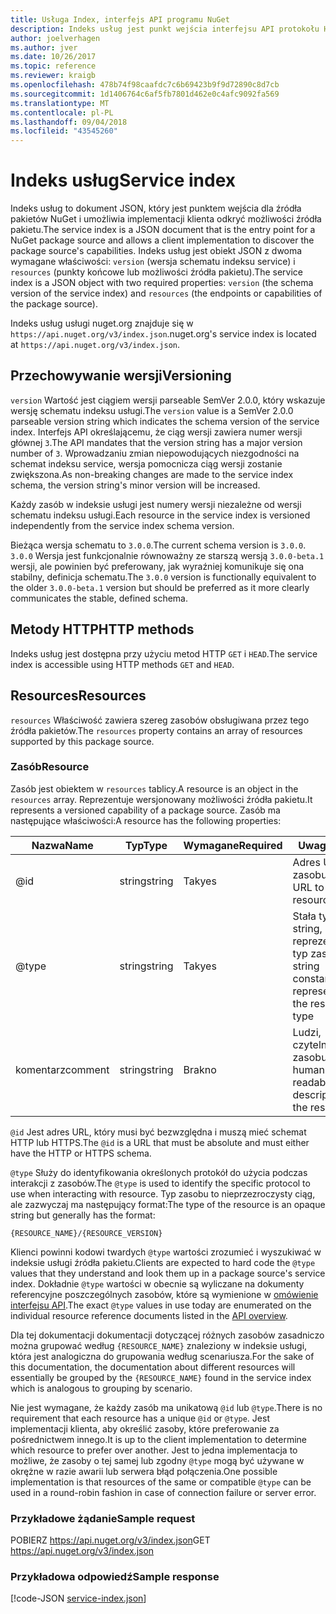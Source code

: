 ```yaml
---
title: Usługa Index, interfejs API programu NuGet
description: Indeks usług jest punkt wejścia interfejsu API protokołu HTTP NuGet i wylicza możliwości serwera.
author: joelverhagen
ms.author: jver
ms.date: 10/26/2017
ms.topic: reference
ms.reviewer: kraigb
ms.openlocfilehash: 478b74f98caafdc7c6b69423b9f9d72890c8d7cb
ms.sourcegitcommit: 1d1406764c6af5fb7801d462e0c4afc9092fa569
ms.translationtype: MT
ms.contentlocale: pl-PL
ms.lasthandoff: 09/04/2018
ms.locfileid: "43545260"
---
```

# <a name="service-index"></a><span data-ttu-id="f037b-103">Indeks usług</span><span class="sxs-lookup"><span data-stu-id="f037b-103">Service index</span></span>

<span data-ttu-id="f037b-104">Indeks usług to dokument JSON, który jest punktem wejścia dla źródła pakietów NuGet i umożliwia implementacji klienta odkryć możliwości źródła pakietu.</span><span class="sxs-lookup"><span data-stu-id="f037b-104">The service index is a JSON document that is the entry point for a NuGet package source and allows a client implementation to discover the package source's capabilities.</span></span> <span data-ttu-id="f037b-105">Indeks usług jest obiekt JSON z dwoma wymagane właściwości: `version` (wersja schematu indeksu service) i `resources` (punkty końcowe lub możliwości źródła pakietu).</span><span class="sxs-lookup"><span data-stu-id="f037b-105">The service index is a JSON object with two required properties: `version` (the schema version of the service index) and `resources`  (the endpoints or capabilities of the package source).</span></span>

<span data-ttu-id="f037b-106">Indeks usług usługi nuget.org znajduje się w `https://api.nuget.org/v3/index.json`.</span><span class="sxs-lookup"><span data-stu-id="f037b-106">nuget.org's service index is located at `https://api.nuget.org/v3/index.json`.</span></span>

## <a name="versioning"></a><span data-ttu-id="f037b-107">Przechowywanie wersji</span><span class="sxs-lookup"><span data-stu-id="f037b-107">Versioning</span></span>

<span data-ttu-id="f037b-108">`version` Wartość jest ciągiem wersji parseable SemVer 2.0.0, który wskazuje wersję schematu indeksu usługi.</span><span class="sxs-lookup"><span data-stu-id="f037b-108">The `version` value is a SemVer 2.0.0 parseable version string which indicates the schema version of the service index.</span></span> <span data-ttu-id="f037b-109">Interfejs API określającemu, że ciąg wersji zawiera numer wersji głównej `3`.</span><span class="sxs-lookup"><span data-stu-id="f037b-109">The API mandates that the version string has a major version number of `3`.</span></span> <span data-ttu-id="f037b-110">Wprowadzaniu zmian niepowodujących niezgodności na schemat indeksu service, wersja pomocnicza ciąg wersji zostanie zwiększona.</span><span class="sxs-lookup"><span data-stu-id="f037b-110">As non-breaking changes are made to the service index schema, the version string's minor version will be increased.</span></span>

<span data-ttu-id="f037b-111">Każdy zasób w indeksie usługi jest numery wersji niezależne od wersji schematu indeksu usługi.</span><span class="sxs-lookup"><span data-stu-id="f037b-111">Each resource in the service index is versioned independently from the service index schema version.</span></span>

<span data-ttu-id="f037b-112">Bieżąca wersja schematu to `3.0.0`.</span><span class="sxs-lookup"><span data-stu-id="f037b-112">The current schema version is `3.0.0`.</span></span> <span data-ttu-id="f037b-113">`3.0.0` Wersja jest funkcjonalnie równoważny ze starszą wersją `3.0.0-beta.1` wersji, ale powinien być preferowany, jak wyraźniej komunikuje się ona stabilny, definicja schematu.</span><span class="sxs-lookup"><span data-stu-id="f037b-113">The `3.0.0` version is functionally equivalent to the older `3.0.0-beta.1` version but should be preferred as it more clearly communicates the stable, defined schema.</span></span>

## <a name="http-methods"></a><span data-ttu-id="f037b-114">Metody HTTP</span><span class="sxs-lookup"><span data-stu-id="f037b-114">HTTP methods</span></span>

<span data-ttu-id="f037b-115">Indeks usług jest dostępna przy użyciu metod HTTP `GET` i `HEAD`.</span><span class="sxs-lookup"><span data-stu-id="f037b-115">The service index is accessible using HTTP methods `GET` and `HEAD`.</span></span>

## <a name="resources"></a><span data-ttu-id="f037b-116">Resources</span><span class="sxs-lookup"><span data-stu-id="f037b-116">Resources</span></span>

<span data-ttu-id="f037b-117">`resources` Właściwość zawiera szereg zasobów obsługiwana przez tego źródła pakietów.</span><span class="sxs-lookup"><span data-stu-id="f037b-117">The `resources` property contains an array of resources supported by this package source.</span></span>

### <a name="resource"></a><span data-ttu-id="f037b-118">Zasób</span><span class="sxs-lookup"><span data-stu-id="f037b-118">Resource</span></span>

<span data-ttu-id="f037b-119">Zasób jest obiektem w `resources` tablicy.</span><span class="sxs-lookup"><span data-stu-id="f037b-119">A resource is an object in the `resources` array.</span></span> <span data-ttu-id="f037b-120">Reprezentuje wersjonowany możliwości źródła pakietu.</span><span class="sxs-lookup"><span data-stu-id="f037b-120">It represents a versioned capability of a package source.</span></span> <span data-ttu-id="f037b-121">Zasób ma następujące właściwości:</span><span class="sxs-lookup"><span data-stu-id="f037b-121">A resource has the following properties:</span></span>

<span data-ttu-id="f037b-122">Nazwa</span><span class="sxs-lookup"><span data-stu-id="f037b-122">Name</span></span>          | <span data-ttu-id="f037b-123">Typ</span><span class="sxs-lookup"><span data-stu-id="f037b-123">Type</span></span>   | <span data-ttu-id="f037b-124">Wymagane</span><span class="sxs-lookup"><span data-stu-id="f037b-124">Required</span></span> | <span data-ttu-id="f037b-125">Uwagi</span><span class="sxs-lookup"><span data-stu-id="f037b-125">Notes</span></span>
------------- | ------ | -------- | -----
@id           | <span data-ttu-id="f037b-126">string</span><span class="sxs-lookup"><span data-stu-id="f037b-126">string</span></span> | <span data-ttu-id="f037b-127">Tak</span><span class="sxs-lookup"><span data-stu-id="f037b-127">yes</span></span>      | <span data-ttu-id="f037b-128">Adres URL do zasobu</span><span class="sxs-lookup"><span data-stu-id="f037b-128">The URL to the resource</span></span>
@type         | <span data-ttu-id="f037b-129">string</span><span class="sxs-lookup"><span data-stu-id="f037b-129">string</span></span> | <span data-ttu-id="f037b-130">Tak</span><span class="sxs-lookup"><span data-stu-id="f037b-130">yes</span></span>      | <span data-ttu-id="f037b-131">Stała typu string, reprezentujący typ zasobu</span><span class="sxs-lookup"><span data-stu-id="f037b-131">A string constant representing the resource type</span></span>
<span data-ttu-id="f037b-132">komentarz</span><span class="sxs-lookup"><span data-stu-id="f037b-132">comment</span></span>       | <span data-ttu-id="f037b-133">string</span><span class="sxs-lookup"><span data-stu-id="f037b-133">string</span></span> | <span data-ttu-id="f037b-134">Brak</span><span class="sxs-lookup"><span data-stu-id="f037b-134">no</span></span>       | <span data-ttu-id="f037b-135">Ludzi, czytelny opis zasobu</span><span class="sxs-lookup"><span data-stu-id="f037b-135">A human readable description of the resource</span></span>

<span data-ttu-id="f037b-136">`@id` Jest adres URL, który musi być bezwzględna i muszą mieć schemat HTTP lub HTTPS.</span><span class="sxs-lookup"><span data-stu-id="f037b-136">The `@id` is a URL that must be absolute and must either have the HTTP or HTTPS schema.</span></span>

<span data-ttu-id="f037b-137">`@type` Służy do identyfikowania określonych protokół do użycia podczas interakcji z zasobów.</span><span class="sxs-lookup"><span data-stu-id="f037b-137">The `@type` is used to identify the specific protocol to use when interacting with resource.</span></span> <span data-ttu-id="f037b-138">Typ zasobu to nieprzezroczysty ciąg, ale zazwyczaj ma następujący format:</span><span class="sxs-lookup"><span data-stu-id="f037b-138">The type of the resource is an opaque string but generally has the format:</span></span>

    {RESOURCE_NAME}/{RESOURCE_VERSION}

<span data-ttu-id="f037b-139">Klienci powinni kodowi twardych `@type` wartości zrozumieć i wyszukiwać w indeksie usługi źródła pakietu.</span><span class="sxs-lookup"><span data-stu-id="f037b-139">Clients are expected to hard code the `@type` values that they understand and look them up in a package source's service index.</span></span> <span data-ttu-id="f037b-140">Dokładnie `@type` wartości w obecnie są wyliczane na dokumenty referencyjne poszczególnych zasobów, które są wymienione w [omówienie interfejsu API](overview.md#resources-and-schema).</span><span class="sxs-lookup"><span data-stu-id="f037b-140">The exact `@type` values in use today are enumerated on the individual resource reference documents listed in the [API overview](overview.md#resources-and-schema).</span></span>

<span data-ttu-id="f037b-141">Dla tej dokumentacji dokumentacji dotyczącej różnych zasobów zasadniczo można grupować według `{RESOURCE_NAME}` znaleziony w indeksie usługi, która jest analogiczna do grupowania według scenariusza.</span><span class="sxs-lookup"><span data-stu-id="f037b-141">For the sake of this documentation, the documentation about different resources will essentially be grouped by the `{RESOURCE_NAME}` found in the service index which is analogous to grouping by scenario.</span></span> 

<span data-ttu-id="f037b-142">Nie jest wymagane, że każdy zasób ma unikatową `@id` lub `@type`.</span><span class="sxs-lookup"><span data-stu-id="f037b-142">There is no requirement that each resource has a unique `@id` or `@type`.</span></span> <span data-ttu-id="f037b-143">Jest implementacji klienta, aby określić zasoby, które preferowanie za pośrednictwem innego.</span><span class="sxs-lookup"><span data-stu-id="f037b-143">It is up to the client implementation to determine which resource to prefer over another.</span></span> <span data-ttu-id="f037b-144">Jest to jedna implementacja to możliwe, że zasoby o tej samej lub zgodny `@type` mogą być używane w okrężne w razie awarii lub serwera błąd połączenia.</span><span class="sxs-lookup"><span data-stu-id="f037b-144">One possible implementation is that resources of the same or compatible `@type` can be used in a round-robin fashion in case of connection failure or server error.</span></span>

### <a name="sample-request"></a><span data-ttu-id="f037b-145">Przykładowe żądanie</span><span class="sxs-lookup"><span data-stu-id="f037b-145">Sample request</span></span>

<span data-ttu-id="f037b-146">POBIERZ https://api.nuget.org/v3/index.json</span><span class="sxs-lookup"><span data-stu-id="f037b-146">GET https://api.nuget.org/v3/index.json</span></span>

### <a name="sample-response"></a><span data-ttu-id="f037b-147">Przykładowa odpowiedź</span><span class="sxs-lookup"><span data-stu-id="f037b-147">Sample response</span></span>

[!code-JSON [service-index.json](./_data/service-index.json)]
